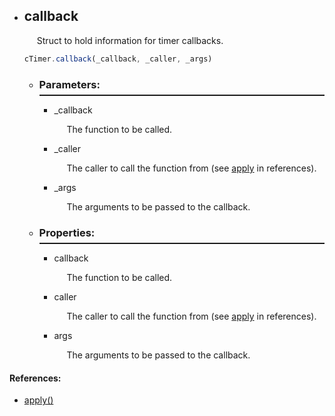 * <a name="callbackdata"/> <h2> callback </h1> 
  <p style="padding-left: 20px;"> Struct to hold information for timer callbacks. </p>

  ```Javascript
  cTimer.callback(_callback, _caller, _args) 
  ```

  * <a name="parameters"/> <h3> Parameters: </h3> <hr style="height:2px;border:none;margin-top: -10px;">

    * <a name="_callback"/> _callback <p style="padding-left: 20px;"> The function to be called. </p>

    * <a name="_caller"/> _caller <p style="padding-left: 20px;"> The caller to call the function from (see [apply](#references) in references). </p>

    * <a name="_args"/> _args <p style="padding-left: 20px;"> The arguments to be passed to the callback. </p>

  * <a name="properties"/> <h3> Properties: </h3> <hr style="height:2px;border:none;margin-top: -10px;">

    * <a name="callback"/> callback <p style="padding-left: 20px;"> The function to be called. </p>

    * <a name="caller"/> caller <p style="padding-left: 20px;"> The caller to call the function from (see [apply](#references) in references). </p>

    * <a name="args"/> args <p style="padding-left: 20px;"> The arguments to be passed to the callback. </p>

#### References:
 * <a name="apply"/> [apply()](https://developer.mozilla.org/en-US/docs/Web/JavaScript/Reference/Global_Objects/Function/apply)